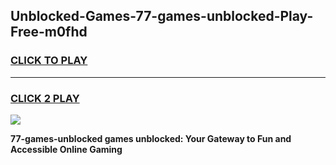 
## Unblocked-Games-77-games-unblocked-Play-Free-m0fhd
<h3>
<a href="https://premium76.site?title=77-games-unblocked&ref=10A">CLICK TO PLAY</a></h3>
<hr>

<h3>
<a href="https://premium76.site?title=77-games-unblocked&ref=10A">CLICK 2 PLAY</a>
  
</h3>

<a href="https://premium76.site?title=77-games-unblocked&ref=10A"><img src="https://clearcache.store/games.png"></a>


**77-games-unblocked games unblocked: Your Gateway to Fun and Accessible Online Gaming**
